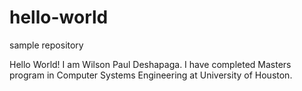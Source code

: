 # hello-world
sample repository

Hello World! I am Wilson Paul Deshapaga. I have completed Masters program in Computer Systems Engineering at University of Houston.
